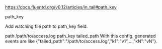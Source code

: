 

https://docs.fluentd.org/v0.12/articles/in_tail#path_key


path_key

Add watching file path to path_key field.

path /path/to/access.log
path_key tailed_path
With this config, generated events are like {"tailed_path":"/path/to/access.log","k1":"v1",...,"kN":"vN"}.
